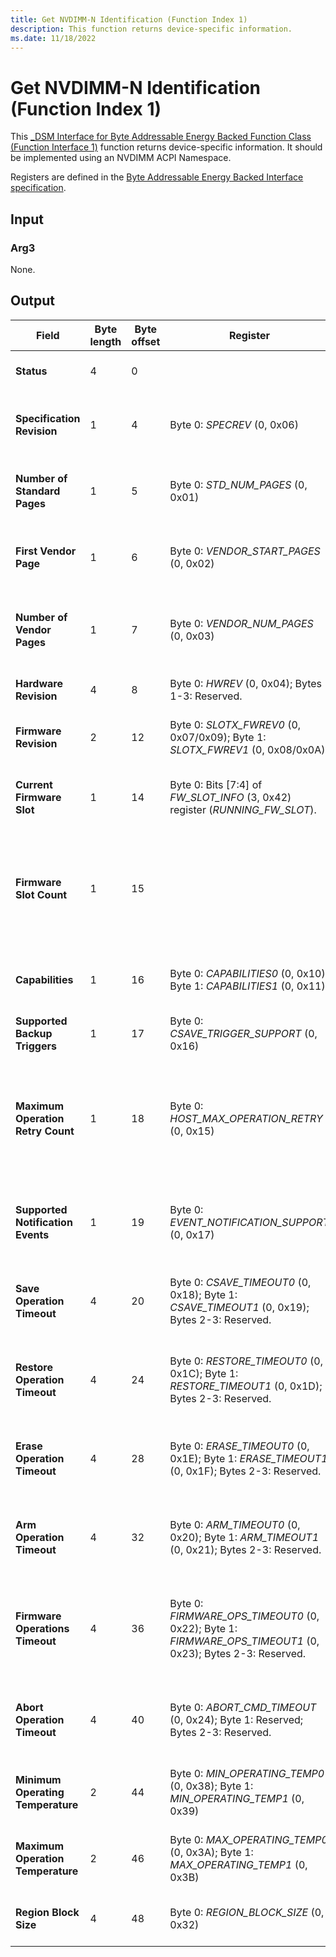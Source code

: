 ```yaml
---
title: Get NVDIMM-N Identification (Function Index 1)
description: This function returns device-specific information.
ms.date: 11/18/2022
---
```


# Get NVDIMM-N Identification (Function Index 1)

This [_DSM Interface for Byte Addressable Energy Backed Function Class (Function Interface 1)](-dsm-interface-for-byte-addressable-energy-backed-function-class--function-interface-1-.md) function returns device-specific information. It should be implemented using an NVDIMM ACPI Namespace.

Registers are defined in the [Byte Addressable Energy Backed Interface specification](https://www.jedec.org/category/keywords/nvdimm-n).

## Input

### Arg3

None.

## Output

| Field | Byte length | Byte offset | Register | Description |
| ----- | ----------- | ----------- | -------- | ----------- |
| **Status**                   | 4 | 0 |  | See [_DSM Method Output](-dsm-interface-for-byte-addressable-energy-backed-function-class--function-interface-1-.md). |
| **Specification Revision**   | 1 | 4 | Byte 0: *SPECREV* (0, 0x06) | The specification version supported by the module. |
| **Number of Standard Pages** | 1 | 5 | Byte 0: *STD_NUM_PAGES* (0, 0x01) | The number of standard defined pages supported by the module. |
| **First Vendor Page**        | 1 | 6 | Byte 0: *VENDOR_START_PAGES* (0, 0x02) | The starting page number for vendor-specific pages. |
| **Number of Vendor Pages**   | 1 | 7 | Byte 0: *VENDOR_NUM_PAGES* (0, 0x03) |The number of vendor-specific pages supported by the module.
| **Hardware Revision**        | 4 | 8 | Byte 0: *HWREV* (0, 0x04); Bytes 1-3: Reserved. | The controller hardware revision. |
| **Firmware Revision**        | 2 | 12 | Byte 0: *SLOTX_FWREV0* (0, 0x07/0x09); Byte 1: *SLOTX_FWREV1* (0, 0x08/0x0A) | Firmware version of the active firmware slot. |
| **Current Firmware Slot**    | 1 | 14 | Byte 0: Bits [7:4] of *FW_SLOT_INFO* (3, 0x42) register (*RUNNING_FW_SLOT*). | The slot number of the running firmware image. |
| **Firmware Slot Count**      | 1 | 15 |  | The number of firmware slots available. For JEDEC-compliant devices, this field shall be 2. |
| **Capabilities**             | 1 | 16 | Byte 0: *CAPABILITIES0* (0, 0x10); Byte 1: *CAPABILITIES1* (0, 0x11) | Information regarding the capabilities supported by the module. |
| **Supported Backup Triggers**     | 1 | 17 | Byte 0: *CSAVE_TRIGGER_SUPPORT* (0, 0x16) | The module's supported save triggers. |
| **Maximum Operation Retry Count** | 1 | 18 | Byte 0: *HOST_MAX_OPERATION_RETRY* (0, 0x15) | The recommended retry count to the host if a save, restore or erase operation fails or exceeds the maximum timeout value. |
| **Supported Notification Events** | 1 | 19 | Byte 0: *EVENT_NOTIFICATION_SUPPORT* (0, 0x17) | Event information the module will generate notifications for. |
| **Save Operation Timeout**        | 4 | 20 | Byte 0: *CSAVE_TIMEOUT0* (0, 0x18); Byte 1: *CSAVE_TIMEOUT1* (0, 0x19); Bytes 2-3: Reserved. | The worst case Save completion latency in milliseconds or seconds.
| **Restore Operation Timeout**     | 4 | 24 | Byte 0: *RESTORE_TIMEOUT0* (0, 0x1C); Byte 1: *RESTORE_TIMEOUT1* (0, 0x1D); Bytes 2-3: Reserved. | The worst case Restore completion latency in milliseconds or seconds. |
| **Erase Operation Timeout**       | 4 | 28 | Byte 0: *ERASE_TIMEOUT0* (0, 0x1E); Byte 1: *ERASE_TIMEOUT1* (0, 0x1F); Bytes 2-3: Reserved. | The worst case Erase completion latency in milliseconds or seconds. |
| **Arm Operation Timeout**         | 4 | 32 | Byte 0: *ARM_TIMEOUT0* (0, 0x20); Byte 1: *ARM_TIMEOUT1* (0, 0x21); Bytes 2-3: Reserved. | The worst case Arm completion latency in milliseconds or seconds. |
| **Firmware Operations Timeout**   | 4 | 36 | Byte 0: *FIRMWARE_OPS_TIMEOUT0* (0, 0x22); Byte 1: *FIRMWARE_OPS_TIMEOUT1* (0, 0x23); Bytes 2-3: Reserved. | The worst case Firmware Operations completion latency in milliseconds or seconds.
| **Abort Operation Timeout**       | 4 | 40 | Byte 0: *ABORT_CMD_TIMEOUT* (0, 0x24); Byte 1: Reserved; Bytes 2-3: Reserved. | Maximum time to abort a running command, in milliseconds or seconds. |
| **Minimum Operating Temperature** | 2 | 44 | Byte 0: *MIN_OPERATING_TEMP0* (0, 0x38); Byte 1: *MIN_OPERATING_TEMP1* (0, 0x39) | The minimum operating temperature in degrees Celsius. |
| **Maximum Operation Temperature** | 2 | 46 | Byte 0: *MAX_OPERATING_TEMP0* (0, 0x3A); Byte 1: *MAX_OPERATING_TEMP1* (0, 0x3B) | The maximum operating temperature in degrees Celsius.
| **Region Block Size** | 4 | 48 | Byte 0: *REGION_BLOCK_SIZE* (0, 0x32) | The region size in multiples of 32 bytes. |
